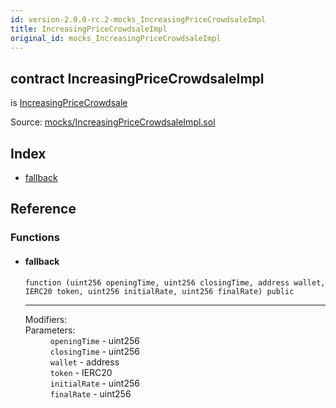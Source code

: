 ```yaml
---
id: version-2.0.0-rc.2-mocks_IncreasingPriceCrowdsaleImpl
title: IncreasingPriceCrowdsaleImpl
original_id: mocks_IncreasingPriceCrowdsaleImpl
---
```


<div class="contract-doc"><div class="contract"><h2 class="contract-header"><span class="contract-kind">contract</span> IncreasingPriceCrowdsaleImpl</h2><p class="base-contracts"><span>is</span> <a href="crowdsale_price_IncreasingPriceCrowdsale.html">IncreasingPriceCrowdsale</a></p><div class="source">Source: <a href="https://github.com/OpenZeppelin/zeppelin-solidity/blob/v2.0.0-rc.2/contracts/mocks/IncreasingPriceCrowdsaleImpl.sol" target="_blank">mocks/IncreasingPriceCrowdsaleImpl.sol</a></div></div><div class="index"><h2>Index</h2><ul><li><a href="mocks_IncreasingPriceCrowdsaleImpl.html#">fallback</a></li></ul></div><div class="reference"><h2>Reference</h2><div class="functions"><h3>Functions</h3><ul><li><div class="item function"><span id="fallback" class="anchor-marker"></span><h4 class="name">fallback</h4><div class="body"><code class="signature">function <strong></strong><span>(uint256 openingTime, uint256 closingTime, address wallet, IERC20 token, uint256 initialRate, uint256 finalRate) </span><span>public </span></code><hr/><dl><dt><span class="label-modifiers">Modifiers:</span></dt><dd></dd><dt><span class="label-parameters">Parameters:</span></dt><dd><div><code>openingTime</code> - uint256</div><div><code>closingTime</code> - uint256</div><div><code>wallet</code> - address</div><div><code>token</code> - IERC20</div><div><code>initialRate</code> - uint256</div><div><code>finalRate</code> - uint256</div></dd></dl></div></div></li></ul></div></div></div>
